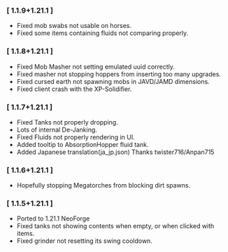 ### [ 1.1.9+1.21.1 ]
- Fixed mob swabs not usable on horses.
- Fixed some items containing fluids not comparing properly.

### [ 1.1.8+1.21.1 ]
- Fixed Mob Masher not setting emulated uuid correctly.
- Fixed masher not stopping hoppers from inserting too many upgrades.
- Fixed cursed earth not spawning mobs in JAVD/JAMD dimensions.
- Fixed client crash with the XP-Solidifier.

### [ 1.1.7+1.21.1 ]
- Fixed Tanks not properly dropping.
- Lots of internal De-Janking.
- Fixed Fluids not properly rendering in UI.
- Added tooltip to AbsorptionHopper fluid tank.
- Added Japanese translation(ja_jp.json) Thanks twister716/Anpan715

### [ 1.1.6+1.21.1 ]
- Hopefully stopping Megatorches from blocking dirt spawns.

### [ 1.1.5+1.21.1 ]
- Ported to 1.21.1 NeoForge
- Fixed tanks not showing contents when empty, or when clicked with items.
- Fixed grinder not resetting its swing cooldown.
